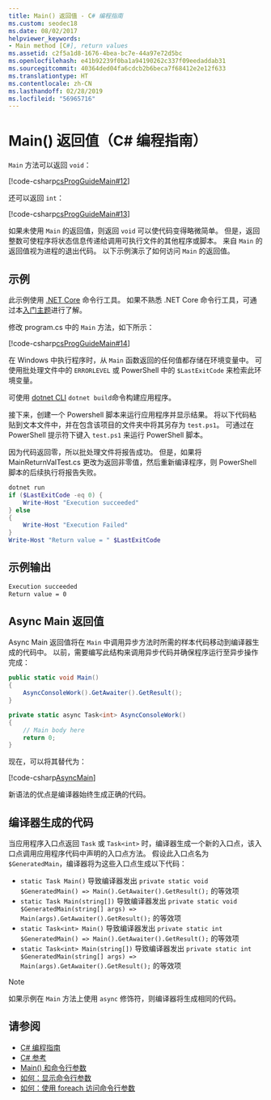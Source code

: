 ```yaml
---
title: Main() 返回值 - C# 编程指南
ms.custom: seodec18
ms.date: 08/02/2017
helpviewer_keywords:
- Main method [C#], return values
ms.assetid: c2f5a1d8-1676-4bea-bc7e-44a97e72d5bc
ms.openlocfilehash: e41b92239f0ba1a94190262c337f09eedaddab31
ms.sourcegitcommit: 40364ded04fa6cdcb2b6beca7f68412e2e12f633
ms.translationtype: HT
ms.contentlocale: zh-CN
ms.lasthandoff: 02/28/2019
ms.locfileid: "56965716"
---
```

# <a name="main-return-values-c-programming-guide"></a>Main() 返回值（C# 编程指南）

`Main` 方法可以返回 `void`：

 [!code-csharp[csProgGuideMain#12](~/samples/snippets/csharp/VS_Snippets_VBCSharp/csProgGuideMain/CS/Class3.cs#12)]

还可以返回 `int`：

 [!code-csharp[csProgGuideMain#13](~/samples/snippets/csharp/VS_Snippets_VBCSharp/csProgGuideMain/CS/Class3.cs#13)]

如果未使用 `Main` 的返回值，则返回 `void` 可以使代码变得略微简单。 但是，返回整数可使程序将状态信息传递给调用可执行文件的其他程序或脚本。 来自 `Main` 的返回值视为进程的退出代码。 以下示例演示了如何访问 `Main` 的返回值。

## <a name="example"></a>示例

此示例使用 [.NET Core](../../../core/index.md) 命令行工具。 如果不熟悉 .NET Core 命令行工具，可通过本[入门主题](../../../core/tutorials/using-with-xplat-cli.md)进行了解。

修改 program.cs 中的 `Main` 方法，如下所示：

 [!code-csharp[csProgGuideMain#14](~/samples/snippets/csharp/VS_Snippets_VBCSharp/csProgGuideMain/CS/Class3.cs#14)]

在 Windows 中执行程序时，从 `Main` 函数返回的任何值都存储在环境变量中。 可使用批处理文件中的 `ERRORLEVEL` 或 PowerShell 中的 `$LastExitCode` 来检索此环境变量。

可使用 [dotnet CLI](../../../core/tools/dotnet.md) `dotnet build`命令构建应用程序。

接下来，创建一个 Powershell 脚本来运行应用程序并显示结果。 将以下代码粘贴到文本文件中，并在包含该项目的文件夹中将其另存为 `test.ps1`。 可通过在 PowerShell 提示符下键入 `test.ps1` 来运行 PowerShell 脚本。

因为代码返回零，所以批处理文件将报告成功。 但是，如果将 MainReturnValTest.cs 更改为返回非零值，然后重新编译程序，则 PowerShell 脚本的后续执行将报告失败。

```powershell
dotnet run
if ($LastExitCode -eq 0) {
    Write-Host "Execution succeeded"
} else
{
    Write-Host "Execution Failed"
}
Write-Host "Return value = " $LastExitCode
```

## <a name="sample-output"></a>示例输出

```txt
Execution succeeded
Return value = 0
```

## <a name="async-main-return-values"></a>Async Main 返回值

Async Main 返回值将在 `Main` 中调用异步方法时所需的样本代码移动到编译器生成的代码中。 以前，需要编写此结构来调用异步代码并确保程序运行至异步操作完成：

```csharp
public static void Main()
{
    AsyncConsoleWork().GetAwaiter().GetResult();
}

private static async Task<int> AsyncConsoleWork()
{
    // Main body here
    return 0;
}
```

现在，可以将其替代为：

[!code-csharp[AsyncMain](../../../../samples/snippets/csharp/main-arguments/program.cs#AsyncMain)]

新语法的优点是编译器始终生成正确的代码。

## <a name="compiler-generated-code"></a>编译器生成的代码

当应用程序入口点返回 `Task` 或 `Task<int>` 时，编译器生成一个新的入口点，该入口点调用应用程序代码中声明的入口点方法。 假设此入口点名为 `$GeneratedMain`，编译器将为这些入口点生成以下代码：

- `static Task Main()` 导致编译器发出 `private static void $GeneratedMain() => Main().GetAwaiter().GetResult();` 的等效项
- `static Task Main(string[])` 导致编译器发出 `private static void $GeneratedMain(string[] args) => Main(args).GetAwaiter().GetResult();` 的等效项
- `static Task<int> Main()` 导致编译器发出 `private static int $GeneratedMain() => Main().GetAwaiter().GetResult();` 的等效项
- `static Task<int> Main(string[])` 导致编译器发出 `private static int $GeneratedMain(string[] args) => Main(args).GetAwaiter().GetResult();` 的等效项

> [!NOTE]
>如果示例在 `Main` 方法上使用 `async` 修饰符，则编译器将生成相同的代码。

## <a name="see-also"></a>请参阅
- [C# 编程指南](../../programming-guide/index.md)
- [C# 参考](../index.md)
- [Main() 和命令行参数](index.md)
- [如何：显示命令行参数](../../programming-guide/main-and-command-args/how-to-display-command-line-arguments.md)
- [如何：使用 foreach 访问命令行参数](../../programming-guide/main-and-command-args/how-to-access-command-line-arguments-using-foreach.md)
